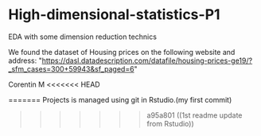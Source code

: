# High-dimensional-statistics-P1
EDA with some dimension reduction technics

We found the dataset of Housing prices on the following website and address:
"https://dasl.datadescription.com/datafile/housing-prices-ge19/?_sfm_cases=300+59943&sf_paged=6"

Corentin M
<<<<<<< HEAD

=======
Projects is managed using git in Rstudio.(my first commit)
>>>>>>> a95a801 ((1st readme update from Rstudio))


